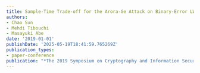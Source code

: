 ```yaml
---
title: Sample-Time Trade-off for the Arora-Ge Attack on Binary-Error LWE
authors:
- Chao Sun
- Mehdi Tibouchi
- Masayuki Abe
date: '2019-01-01'
publishDate: '2025-05-19T18:41:59.765269Z'
publication_types:
- paper-conference
publication: "*The 2019 Symposium on Cryptography and Information Security (SCIS'19)*"
---
```

